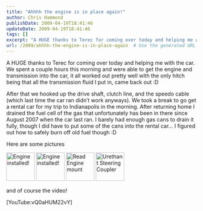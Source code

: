 ```yaml
---
title: "Ahhhh the engine is in place again!"
author: Chris Hammond
publishDate: 2009-04-19T18:41:46
updateDate: 2009-04-19T18:41:46
tags: []
excerpt: "A HUGE thanks to Terec for coming over today and helping me with the car. We spent a couple hours this morning and were able to get the engine and transmission into the car, it all worked out pretty well with the only hitch being that all the transmission fluid I put in, came back out :D After that we hooked up the drive shaft, clutch line, and the speedo cable (which last time the car ran didn’t work anyways). We took a break to go get a rental car for my trip to Indianapolis in the morning. After returning home I drained the fuel cell of the gas that unfortunately has been in there since August 2007 when the car last ran. I barely had enough gas cans to drain it fully, though I did have to put some of the cans into the rental car… I figured out how to safely burn off old fuel though :D Here are some pictures     and of course the video! Flash Not Installed"
url: /2009/ahhhh-the-engine-is-in-place-again  # Use the generated URL with year
---
```

<p>A HUGE thanks to Terec for coming over today and helping me with the car. We spent a couple hours this morning and were able to get the engine and transmission into the car, it all worked out pretty well with the only hitch being that all the transmission fluid I put in, came back out :D</p> <p>After that we hooked up the drive shaft, clutch line, and the speedo cable (which last time the car ran didn’t work anyways). We took a break to go get a rental car for my trip to Indianapolis in the morning. After returning home I drained the fuel cell of the gas that unfortunately has been in there since August 2007 when the car last ran. I barely had enough gas cans to drain it fully, though I did have to put some of the cans into the rental car… I figured out how to safely burn off old fuel though :D</p> <p>Here are some pictures</p> <p><a href="https://www.flickr.com/photos/chammond/3457414214/in/set-72157594465585463/"><img alt="Engine installed!" width="75" height="75" src="https://farm4.static.flickr.com/3513/3457414214_1b4bcfeb92_s.jpg" /></a>&#160;<a href="https://www.flickr.com/photos/chammond/3456593535/in/set-72157594465585463/"><img alt="Engine installed!" width="75" height="75" src="https://farm4.static.flickr.com/3567/3456593535_469212999b_s.jpg" /></a>&#160;<a href="https://www.flickr.com/photos/chammond/3456591593/in/set-72157594465585463/"><img alt="Read Engine mount" width="75" height="75" src="https://farm4.static.flickr.com/3663/3456591593_99c139e7f2_s.jpg" /></a>&#160;<a href="https://www.flickr.com/photos/chammond/3457408426/in/set-72157594465585463/"><img alt="Urethant Steering Coupler " width="75" height="75" src="https://farm4.static.flickr.com/3497/3457408426_fd3e737562_s.jpg" /></a></p> <p>and of course the video!</p> <p>[YouTube:vQ0aHUM22vY]</p>
